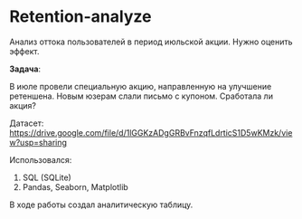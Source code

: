 # Retention-analyze
Анализ оттока пользователей в период июльской акции. Нужно оценить эффект.

**Задача**:

В июле провели специальную акцию, направленную на улучшение ретеншена. Новым юзерам слали письмо с купоном. Сработала ли акция?

Датасет: https://drive.google.com/file/d/1lGGKzADgGRBvFnzqfLdrticS1D5wKMzk/view?usp=sharing

Использовался: 
1. SQL (SQLite)
2. Pandas, Seaborn, Matplotlib

В ходе работы создал аналитическую таблицу.
